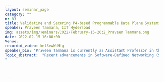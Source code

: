 ```yaml
---
layout: seminar_page
category: ""
n: 83
title: Validating and Securing P4-based Programmable Data Plane Systems  
speaker: Praveen Tammana, IIT Hyderabad
img: assets/img/seminars/2022/February-15-2022_Praveen Tammana.png
date: 2022-02-15 16:00:00 
Venue: 
recorded_video: hel3ewWdHtg
speaker_bio: "Praveen Tammana is currently an Assistant Professor in the Computer Science Department, IIT-Hyderabad. His research interests are at the intersection of Systems, Networks, and Security. His current focus is on designing and building networked systems that make networks easy to manage, secure, and robust, by using exciting emerging technologies such as Software-Defined Networking (SDN)and P4-based programmable data planes. Prior, he was a postdoctoral researcher at Princeton University, USA. Praveen has received his Ph.D. from The University of Edinburgh, UK."
Topic_abstract:  "Recent advancements in Software-Defined Networking (SDN), programmable data planes, and domain-specific network languages (e.g., P4, NPL) have opened up a wide range of opportunities to solve network problems considered difficult and complex in traditional closed and fixed ASIC-based data planes. Such high programmability enabled faster development (days to weeks, instead of years) and implementation of novel network protocols, new network functions (e.g., DDoS detection), and acceleration of applications (e.g., key-value lookup). However the programmability also increases (1) potential sources of bugs and (b) attack surface, thus ensuring correctness of the packet-processing behavior is crucial. In this talk, I will present our recent work, DBVal, a system to validate the packet-processing behavior of P4 data planes at runtime. Next, I will walk through a few possible attacks on P4-based data plane systems and explain why standard cryptography-based security mechanisms are not feasible to realize on resource-constrained high-speed programmable data planes. Finally, I will present our ongoing work to detect and defend such attacks with minimal-to-no impact on packet-processing throughput.
"



---
```


